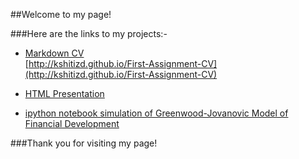 ##Welcome to my page!

###Here are the links to my projects:-

* [Markdown CV](http://kshitizd.github.io/First-Assignment-CV)    
[http://kshitizd.github.io/First-Assignment-CV](http://kshitizd.github.io/First-Assignment-CV)

* [HTML Presentation](http://kshitizd.github.io/Second-Assignment/)

* [ipython notebook simulation of Greenwood-Jovanovic Model of Financial Development](https://github.com/KshitizD/Third-Assignment_Numerical-Simulation/blob/master/Dahal_Nguyen_Huy_Obilor_-_Agent_based_modeling_approach_of_the_Greenwood-Jovanovic_model.ipynb)


###Thank you for visiting my page!
 

